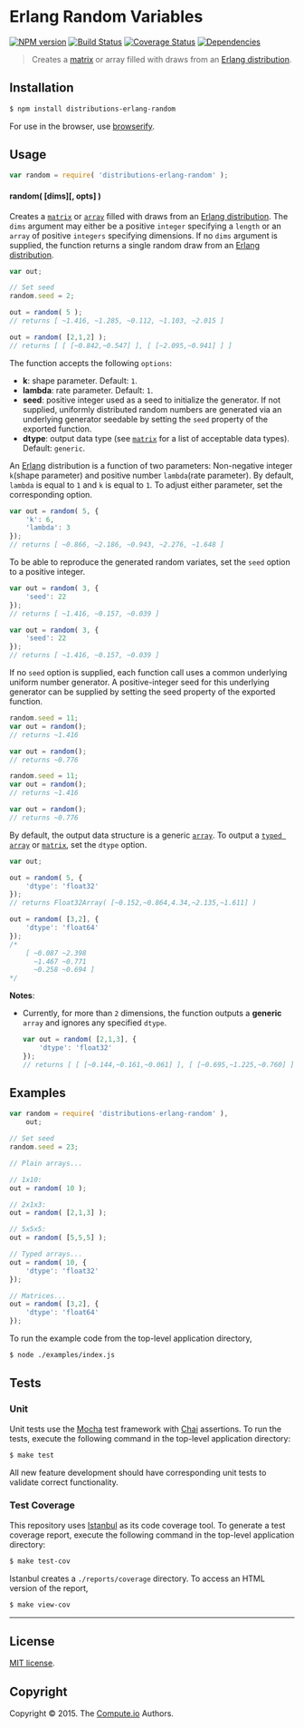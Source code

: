Erlang Random Variables
===
[![NPM version][npm-image]][npm-url] [![Build Status][travis-image]][travis-url] [![Coverage Status][codecov-image]][codecov-url] [![Dependencies][dependencies-image]][dependencies-url]

> Creates a [matrix](https://github.com/dstructs/matrix) or array filled with draws from an [Erlang distribution](https://en.wikipedia.org/wiki/Erlang_distribution).


## Installation

``` bash
$ npm install distributions-erlang-random
```

For use in the browser, use [browserify](https://github.com/substack/node-browserify).


## Usage

``` javascript
var random = require( 'distributions-erlang-random' );
```

#### random( [dims][, opts] )

Creates a [`matrix`](https://github.com/dstructs/matrix) or [`array`](https://developer.mozilla.org/en-US/docs/Web/JavaScript/Reference/Global_Objects/Array) filled with draws from an [Erlang distribution](https://en.wikipedia.org/wiki/Erlang_distribution). The `dims` argument may either be a positive `integer` specifying a `length` or an `array` of positive `integers` specifying dimensions. If no `dims` argument is supplied,
the function returns a single random draw from an [Erlang distribution](https://en.wikipedia.org/wiki/Erlang_distribution).

``` javascript
var out;

// Set seed
random.seed = 2;

out = random( 5 );
// returns [ ~1.416, ~1.285, ~0.112, ~1.103, ~2.015 ]

out = random( [2,1,2] );
// returns [ [ [~0.842,~0.547] ], [ [~2.095,~0.941] ] ]

```

The function accepts the following `options`:

*	__k__: shape parameter. Default: `1`.
*	__lambda__: rate parameter. Default: `1`.
*	__seed__: positive integer used as a seed to initialize the generator. If not supplied, uniformly distributed random numbers are generated via an underlying generator seedable by setting the `seed` property of the exported function.
*	__dtype__: output data type (see [`matrix`](https://github.com/dstructs/matrix) for a list of acceptable data types). Default: `generic`.

An [Erlang](https://en.wikipedia.org/wiki/Erlang_distribution) distribution is a function of two parameters: Non-negative integer `k`(shape parameter) and positive number `lambda`(rate parameter). By default, `lambda` is equal to `1` and `k` is equal to `1`. To adjust either parameter, set the corresponding option.

``` javascript
var out = random( 5, {
	'k': 6,
	'lambda': 3
});
// returns [ ~0.866, ~2.186, ~0.943, ~2.276, ~1.648 ]

```

To be able to reproduce the generated random variates, set the `seed` option to a positive integer.

``` javascript
var out = random( 3, {
	'seed': 22
});
// returns [ ~1.416, ~0.157, ~0.039 ]

var out = random( 3, {
    'seed': 22
});
// returns [ ~1.416, ~0.157, ~0.039 ]

```

If no `seed` option is supplied, each function call uses a common underlying uniform number generator. A positive-integer seed for this underlying generator can be supplied by setting the seed property of the exported function.

```javascript
random.seed = 11;
var out = random();
// returns ~1.416

var out = random();
// returns ~0.776

random.seed = 11;
var out = random();
// returns ~1.416

var out = random();
// returns ~0.776

```

By default, the output data structure is a generic [`array`](https://developer.mozilla.org/en-US/docs/Web/JavaScript/Reference/Global_Objects/Array). To output a [`typed array`](https://developer.mozilla.org/en-US/docs/Web/JavaScript/Typed_arrays) or [`matrix`](https://github.com/dstructs/matrix), set the `dtype` option.

``` javascript
var out;

out = random( 5, {
	'dtype': 'float32'
});
// returns Float32Array( [~0.152,~0.864,4.34,~2.135,~1.611] )

out = random( [3,2], {
	'dtype': 'float64'
});
/*
	[ ~0.087 ~2.398
	  ~1.467 ~0.771
	  ~0.258 ~0.694 ]
*/

```

__Notes__:
*	Currently, for more than `2` dimensions, the function outputs a __generic__ `array` and ignores any specified `dtype`.

	``` javascript
	var out = random( [2,1,3], {
		'dtype': 'float32'
	});
	// returns [ [ [~0.144,~0.161,~0.061] ], [ [~0.695,~1.225,~0.760] ] ]

	```

## Examples

``` javascript
var random = require( 'distributions-erlang-random' ),
	out;

// Set seed
random.seed = 23;

// Plain arrays...

// 1x10:
out = random( 10 );

// 2x1x3:
out = random( [2,1,3] );

// 5x5x5:
out = random( [5,5,5] );

// Typed arrays...
out = random( 10, {
	'dtype': 'float32'
});

// Matrices...
out = random( [3,2], {
	'dtype': 'float64'
});
```

To run the example code from the top-level application directory,

``` bash
$ node ./examples/index.js
```


## Tests

### Unit

Unit tests use the [Mocha](http://mochajs.org/) test framework with [Chai](http://chaijs.com) assertions. To run the tests, execute the following command in the top-level application directory:

``` bash
$ make test
```

All new feature development should have corresponding unit tests to validate correct functionality.


### Test Coverage

This repository uses [Istanbul](https://github.com/gotwarlost/istanbul) as its code coverage tool. To generate a test coverage report, execute the following command in the top-level application directory:

``` bash
$ make test-cov
```

Istanbul creates a `./reports/coverage` directory. To access an HTML version of the report,

``` bash
$ make view-cov
```


---
## License

[MIT license](http://opensource.org/licenses/MIT).


## Copyright

Copyright &copy; 2015. The [Compute.io](https://github.com/compute-io) Authors.


[npm-image]: http://img.shields.io/npm/v/distributions-erlang-random.svg
[npm-url]: https://npmjs.org/package/distributions-erlang-random

[travis-image]: http://img.shields.io/travis/distributions-io/erlang-random/master.svg
[travis-url]: https://travis-ci.org/distributions-io/erlang-random

[codecov-image]: https://img.shields.io/codecov/c/github/distributions-io/erlang-random/master.svg
[codecov-url]: https://codecov.io/github/distributions-io/erlang-random?branch=master

[dependencies-image]: http://img.shields.io/david/distributions-io/erlang-random.svg
[dependencies-url]: https://david-dm.org/distributions-io/erlang-random

[dev-dependencies-image]: http://img.shields.io/david/dev/distributions-io/erlang-random.svg
[dev-dependencies-url]: https://david-dm.org/dev/distributions-io/erlang-random

[github-issues-image]: http://img.shields.io/github/issues/distributions-io/erlang-random.svg
[github-issues-url]: https://github.com/distributions-io/erlang-random/issues
